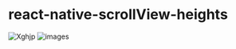 # react-native-scrollView-heights
![Xghjp](https://user-images.githubusercontent.com/52350413/150437009-dd5b514f-a6af-438e-9aea-4a2d163c6648.png)
![images](https://user-images.githubusercontent.com/52350413/150437015-1a86f682-2ced-4391-9c5e-530b3b17cfe3.png)
